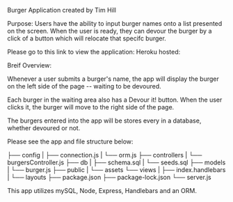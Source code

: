 Burger Application created by Tim Hill

Purpose:
Users have the ability to input burger names onto a list presented on the screen. When the user is ready, they can devour the burger by a click of a button which will relocate that specifc burger.

Please go to this link to view the application: Heroku hosted: 

Breif Overview:

  Whenever a user submits a burger's name, the app will display the burger on the left side of the page -- waiting to be   devoured.

   Each burger in the waiting area also has a Devour it! button. When the user clicks it, the burger will move to the right side of the page.

  The burgers entered into the app will be stores every in a database, whether devoured or not.

Please see the app and file structure below:

├── config
|  ├── connection.js
|  └── orm.js
├── controllers
|  └── burgersController.js
├── db
|  ├── schema.sql
|  └── seeds.sql
├── models
|  └── burger.js
├── public
|  └── assets
└── views
|   ├── index.handlebars
|   └── layouts
├── package.json
├── package-lock.json
└── server.js

This app utilizes mySQL, Node, Express, Handlebars and an ORM. 



